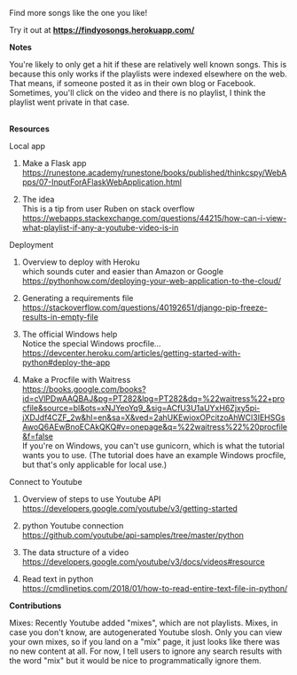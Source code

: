 Find more songs like the one you like! <br>

Try it out at <b> https://findyosongs.herokuapp.com/ </b> <br>

<b>
Notes
</b>

<br>

You're likely to only get a hit if these are relatively well known songs. 
This is because this only works if the playlists were indexed elsewhere on the web.
That means, if someone posted it as in their own blog or Facebook.
Sometimes, you'll click on the video and there is no playlist, I think the playlist went private in that case.

<br>

<b>
Resources
</b>

<br>

Local app <br>
1. Make a Flask app <br>
https://runestone.academy/runestone/books/published/thinkcspy/WebApps/07-InputForAFlaskWebApplication.html <br>

2. The idea <br>
This is a tip from user Ruben on stack overflow <br>
https://webapps.stackexchange.com/questions/44215/how-can-i-view-what-playlist-if-any-a-youtube-video-is-in <br>

Deployment <br>
1. Overview to deploy with Heroku <br>
which sounds cuter and easier than Amazon or Google <br>
https://pythonhow.com/deploying-your-web-application-to-the-cloud/ <br>

2. Generating a requirements file <br>
https://stackoverflow.com/questions/40192651/django-pip-freeze-results-in-empty-file <br>

3. The official Windows help <br>
Notice the special Windows procfile... <br>
https://devcenter.heroku.com/articles/getting-started-with-python#deploy-the-app <br>

4. Make a Procfile with Waitress <br>
https://books.google.com/books?id=cVlPDwAAQBAJ&pg=PT282&lpg=PT282&dq=%22waitress%22+procfile&source=bl&ots=xNJYeoYq9_&sig=ACfU3U1aUYxH6Zjxy5pi-jXDJdf4CZF_2w&hl=en&sa=X&ved=2ahUKEwioxOPcitzoAhWCl3IEHSGsAwoQ6AEwBnoECAkQKQ#v=onepage&q=%22waitress%22%20procfile&f=false
<br> If you're on Windows, you can't use gunicorn, which is what the tutorial
wants you to use. (The tutorial does have an example Windows procfile, but
that's only applicable for local use.) <br>

Connect to Youtube <br>
1. Overview of steps to use Youtube API <br>
https://developers.google.com/youtube/v3/getting-started <br>

2. python Youtube connection <br>
https://github.com/youtube/api-samples/tree/master/python <br>

3. The data structure of a video <br>
https://developers.google.com/youtube/v3/docs/videos#resource<br>

4. Read text in python <br>
https://cmdlinetips.com/2018/01/how-to-read-entire-text-file-in-python/<br>

<b>Contributions</b> <br>

Mixes: Recently Youtube added "mixes", which are not playlists.
Mixes, in case you don't know, are autogenerated Youtube slosh.
Only you can view your own mixes, so if you land on a "mix"
page, it just looks like there was no new content at all.
For now, I tell users to ignore any search results with the 
word "mix" but it would be nice to programmatically ignore them.

